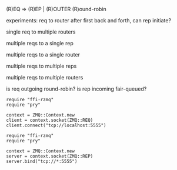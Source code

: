 (R)EQ => (R)EP | (R)OUTER
  (R)ound-robin

experiments:
  req to router
    after first back and forth, can rep initiate?
  
  single req to multiple routers
  
  multiple reqs to a single rep
  
  multiple reqs to a single router
  
  multiple reqs to multiple reps
  
  multiple reqs to multiple routers
  
  is req outgoing round-robin?
  is rep incoming fair-queued?

```
require "ffi-rzmq"
require "pry"

context = ZMQ::Context.new
client = context.socket(ZMQ::REQ)
client.connect("tcp://localhost:5555")

require "ffi-rzmq"
require "pry"

context = ZMQ::Context.new
server = context.socket(ZMQ::REP)
server.bind("tcp://*:5555")
```
